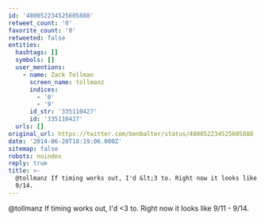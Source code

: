 ```yaml
---
id: '480052234525605888'
retweet_count: '0'
favorite_count: '0'
retweeted: false
entities:
  hashtags: []
  symbols: []
  user_mentions:
    - name: Zack Tollman
      screen_name: tollmanz
      indices:
        - '0'
        - '9'
      id_str: '335110427'
      id: '335110427'
  urls: []
original_url: https://twitter.com/benbalter/status/480052234525605888
date: '2014-06-20T18:19:06.000Z'
sitemap: false
robots: noindex
reply: true
title: >-
  @tollmanz If timing works out, I'd &lt;3 to. Right now it looks like 9/11 -
  9/14.
---
```


@tollmanz If timing works out, I'd &lt;3 to. Right now it looks like 9/11 - 9/14.